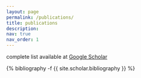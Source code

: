 ```yaml
---
layout: page
permalink: /publications/
title: publications
description:
nav: true
nav_order: 1
---
```

<!-- _pages/publications.md -->
<div class="publications">

complete list available at <a href="https://scholar.google.com/citations?user=QUYMN_sAAAAJ&hl" style="color:$cyan-color;">Google Scholar</a>

{% bibliography -f {{ site.scholar.bibliography }} %}

</div>
